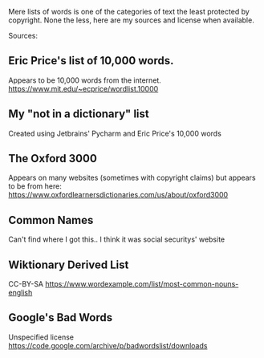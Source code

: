 Mere lists of words is one of the categories of text the least protected
by copyright. None the less, here are my sources and license when
available.

Sources:

Eric Price's list of 10,000 words.
--
Appears to be 10,000 words from the internet.
https://www.mit.edu/~ecprice/wordlist.10000

My "not in a dictionary" list
---
Created using Jetbrains' Pycharm and Eric Price's 10,000 words

The Oxford 3000
--
Appears on many websites (sometimes with copyright claims) but appears
to be from here:
https://www.oxfordlearnersdictionaries.com/us/about/oxford3000

Common Names
--
Can't find where I got this.. I think it was social securitys' website

Wiktionary Derived List
--
CC-BY-SA
https://www.wordexample.com/list/most-common-nouns-english

Google's Bad Words
--
Unspecified license
https://code.google.com/archive/p/badwordslist/downloads
